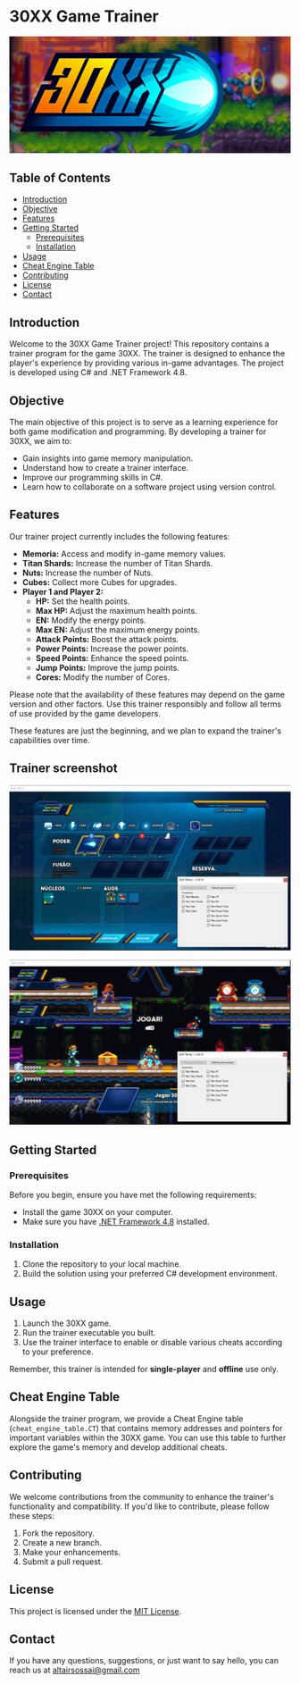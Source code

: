 # 30XX Game Trainer

![30XX Logo](assets/logo.jpg)

## Table of Contents

- [Introduction](#introduction)
- [Objective](#objective)
- [Features](#features)
- [Getting Started](#getting-started)
  - [Prerequisites](#prerequisites)
  - [Installation](#installation)
- [Usage](#usage)
- [Cheat Engine Table](#cheat-engine-table)
- [Contributing](#contributing)
- [License](#license)
- [Contact](#contact)

## Introduction

Welcome to the 30XX Game Trainer project! This repository contains a trainer program for the game 30XX. The trainer is designed to enhance the player's experience by providing various in-game advantages. The project is developed using C# and .NET Framework 4.8.

## Objective

The main objective of this project is to serve as a learning experience for both game modification and programming. By developing a trainer for 30XX, we aim to:

- Gain insights into game memory manipulation.
- Understand how to create a trainer interface.
- Improve our programming skills in C#.
- Learn how to collaborate on a software project using version control.

## Features

Our trainer project currently includes the following features:

- **Memoria:** Access and modify in-game memory values.
- **Titan Shards:** Increase the number of Titan Shards.
- **Nuts:** Increase the number of Nuts.
- **Cubes:** Collect more Cubes for upgrades.
- **Player 1 and Player 2:**
  - **HP:** Set the health points.
  - **Max HP:** Adjust the maximum health points.
  - **EN:** Modify the energy points.
  - **Max EN:** Adjust the maximum energy points.
  - **Attack Points:** Boost the attack points.
  - **Power Points:** Increase the power points.
  - **Speed Points:** Enhance the speed points.
  - **Jump Points:** Improve the jump points.
  - **Cores:** Modify the number of Cores.

Please note that the availability of these features may depend on the game version and other factors. Use this trainer responsibly and follow all terms of use provided by the game developers.

These features are just the beginning, and we plan to expand the trainer's capabilities over time.

## Trainer screenshot
![Screenshot](assets/trainer-screenshot-01.png)

![Screenshot](assets/trainer-screenshot-02.png)

## Getting Started

### Prerequisites

Before you begin, ensure you have met the following requirements:

- Install the game 30XX on your computer.
- Make sure you have [.NET Framework 4.8](https://dotnet.microsoft.com/download/dotnet-framework/net48) installed.

### Installation

1. Clone the repository to your local machine.
2. Build the solution using your preferred C# development environment.

## Usage

1. Launch the 30XX game.
2. Run the trainer executable you built.
3. Use the trainer interface to enable or disable various cheats according to your preference.

Remember, this trainer is intended for **single-player** and **offline** use only.

## Cheat Engine Table

Alongside the trainer program, we provide a Cheat Engine table (`cheat_engine_table.CT`) that contains memory addresses and pointers for important variables within the 30XX game. You can use this table to further explore the game's memory and develop additional cheats.

## Contributing

We welcome contributions from the community to enhance the trainer's functionality and compatibility. If you'd like to contribute, please follow these steps:

1. Fork the repository.
2. Create a new branch.
3. Make your enhancements.
4. Submit a pull request.

## License

This project is licensed under the [MIT License](LICENSE).

## Contact

If you have any questions, suggestions, or just want to say hello, you can reach us at [altairsossai@gmail.com](mailto:altairsossai@gmail.com)
